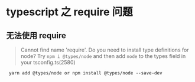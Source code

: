# typescript 之 require 问题

## 无法使用 require

> Cannot find name 'require'. Do you need to install type definitions for node? Try `npm i @types/node` and then add `node` to the types field in your tsconfig.ts(2580)

```shell
 yarn add @types/node or npm install @types/node --save-dev

```
